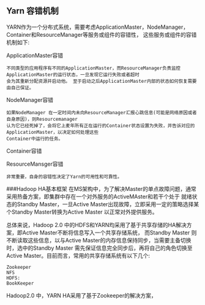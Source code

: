 ## Yarn 容错机制
YARN作为一个分布式系统，需要考虑ApplicationMaster，NodeManager，Container和ResourceManager等服务或组件的容错性，
这些服务或组件的容错机制如下:

ApplicationMaster容错

    不同类型的应用程序有不同的ApplicationMaster，而ResourceManager负责监控ApplicationMaster的运行状态，一旦发现它运行失败或者超时
    会为其重新分配资源并启动他。 至于启动之后ApplicationMaster内部的状态如何恢复需要由自己保证。
  
NodeManager容错

    如果NodeManager 在一定时间内未向ResourceManager汇报心跳信息(可能是网络原因或者自身原因)，则Resourcemanager
    认为它已经死掉了，会将它上麦年所有正在运行的Container状态设置为失败，并告诉对应的ApplicationMaster，以决定如何处理这些
    Container中运行的任务。

Container容错

ResourceMansger容错

    非常重要，自身的容错性决定了Yarn的可用性和可靠性。
    
###Hadoop HA基本框架
在MS架构中，为了解决Master的单点故障问题，通常采用热备方案，即集群中存在一个对外服务的ActiveMAster和若干个处于
就绪状态的Standby Master，一旦Active Master出现故障，立即采用一定的策略选择某个Standby Master转换为Active Master
以正常对外提供服务。

总体来说，Hadoop 2.0 中的HDFS和YARN均采用了基于共享存储的HA解决方案，即Active Master不断将信息写入一个共享存储系统，
而Standby Master 则不断读取这些信息，以与Active Master的内存信息保持同步，当需要主备切换时，选中的Standby Master
需先保证信息完全同步后，再将自己的角色切换至Active  Master。目前而言，常用的共享存储系统有以下几个:

    Zookeeper
    NFS
    HDFS:
    BookKeeper

Hadoop2.0 中，YARN HA采用了基于Zookeeper的解决方案，